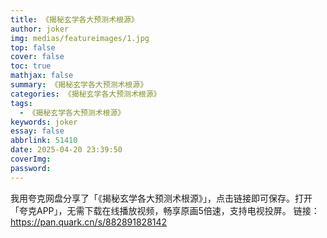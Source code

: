 ```yaml
---
title: 《揭秘玄学各大预测术根源》
author: joker
img: medias/featureimages/1.jpg
top: false
cover: false
toc: true
mathjax: false
summary: 《揭秘玄学各大预测术根源》
categories: 《揭秘玄学各大预测术根源》
tags:
  - 《揭秘玄学各大预测术根源》
keywords: joker
essay: false
abbrlink: 51410
date: 2025-04-20 23:39:50
coverImg:
password:
---
```


我用夸克网盘分享了「《揭秘玄学各大预测术根源》」，点击链接即可保存。打开「夸克APP」，无需下载在线播放视频，畅享原画5倍速，支持电视投屏。
链接：https://pan.quark.cn/s/882891828142
